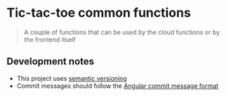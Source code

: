 # Tic-tac-toe common functions

> A couple of functions that can be used by the cloud functions or by the frontend itself

## Development notes

-   This project uses [semantic versioning](https://semver.org/)
-   Commit messages should follow the [Angular commit message format](https://github.com/angular/angular/blob/main/CONTRIBUTING.md#commit)
